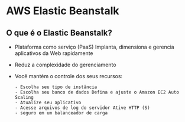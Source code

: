 # AWS Elastic Beanstalk

## O que é o Elastic Beanstalk?

- Plataforma como serviço (PaaS) Implanta, dimensiona e gerencia aplicativos da Web rapidamente
- Reduz a complexidade do gerenciamento
- Você mantém o controle dos seus recursos:
  
      - Escolha seu tipo de instância
      - Escolha seu banco de dados Defina e ajuste o Amazon EC2 Auto Scaling
      - Atualize seu aplicativo
      - Acesse arquivos de log do servidor Ative HTTP (S)
      - seguro em um balanceador de carga

  
